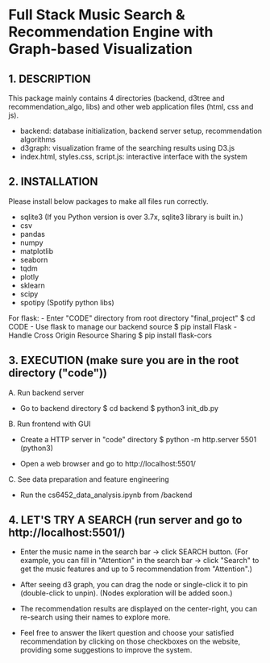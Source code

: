 # Full Stack Music Search & Recommendation Engine with Graph-based Visualization

## 1. DESCRIPTION

This package mainly contains 4 directories (backend, d3tree and recommendation_algo, libs) and other web application files (html, css and js).
- backend: database initialization, backend server setup, recommendation algorithms
- d3graph: visualization frame of the searching results using D3.js
- index.html, styles.css, script.js: interactive interface with the system


## 2. INSTALLATION

Please install below packages to make all files run correctly.

- sqlite3 (If you Python version is over 3.7x, sqlite3 library is built in.)
- csv
- pandas
- numpy
- matplotlib
- seaborn
- tqdm
- plotly
- sklearn
- scipy
- spotipy (Spotify python libs)

For flask:
    - Enter "CODE" directory from root directory "final_project"
        $ cd CODE
    - Use flask to manage our backend source
        $ pip install Flask
    - Handle Cross Origin Resource Sharing
        $ pip install flask-cors


## 3. EXECUTION (make sure you are in the root directory ("code"))

A. Run backend server

   - Go to backend directory
     $ cd backend
     $ python3 init_db.py

B. Run frontend with GUI

   - Create a HTTP server in "code" directory
     $ python -m http.server 5501 (python3)

   - Open a web browser and go to http://localhost:5501/


C. See data preparation and feature engineering

   - Run the cs6452_data_analysis.ipynb from /backend



## 4. LET'S TRY A SEARCH (run server and go to http://localhost:5501/)

- Enter the music name in the search bar -> click SEARCH button. 
(For example, you can fill in "Attention" in the search bar -> click "Search" to get the music features and up to 5 recommendation from "Attention".)

- After seeing d3 graph, you can drag the node or single-click it to pin (double-click to unpin). 
(Nodes exploration will be added soon.)

- The recommendation results are displayed on the center-right, you can re-search using their names to explore more.

- Feel free to answer the likert question and choose your satisfied recommendation by clicking on those checkboxes on the website, providing some suggestions to improve the system.

